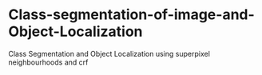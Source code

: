# Class-segmentation-of-image-and-Object-Localization
Class Segmentation and Object Localization using superpixel neighbourhoods and crf
